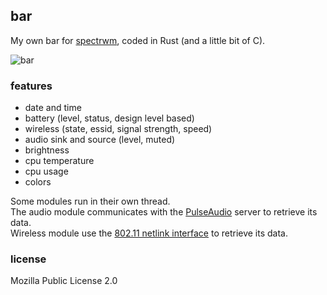 ## bar

My own bar for [spectrwm](https://github.com/conformal/spectrwm), coded in Rust (and a little bit of C).

![bar](https://image.petitmur.beer/bar.png)

### features

* date and time
* battery (level, status, design level based)
* wireless (state, essid, signal strength, speed)
* audio sink and source (level, muted)
* brightness
* cpu temperature
* cpu usage
* colors

Some modules run in their own thread.\
The audio module communicates with the [PulseAudio](https://www.freedesktop.org/wiki/Software/PulseAudio/) server to retrieve its data.\
Wireless module use the [802.11 netlink interface](https://www.infradead.org/~tgr/libnl/) to retrieve its data.

### license
Mozilla Public License 2.0
